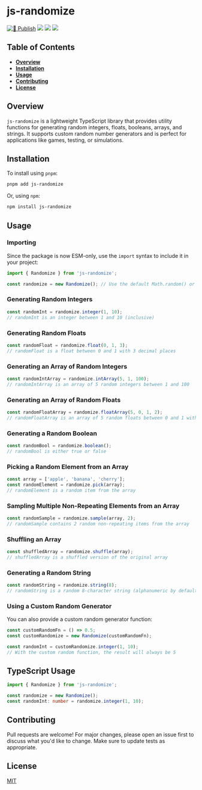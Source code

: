 # js-randomize

[![🚀 Publish](https://github.com/loveakinlesi/js-randomize/actions/workflows/publish.yml/badge.svg?branch=main)](https://github.com/loveakinlesi/js-randomize/actions/workflows/publish.yml) ![](https://badgen.net/bundlephobia/min/js-randomize?color=green) ![](https://badgen.net/npm/v/js-randomize) ![](https://badgen.net/npm/types/js-randomize) 

## Table of Contents

- **[Overview](#overview)**
- **[Installation](#installation)**
- **[Usage](#usage)**
- **[Contributing](#contributing)**
- **[License](#license)**

## Overview

`js-randomize` is a lightweight TypeScript library that provides utility functions for generating random integers, floats, booleans, arrays, and strings. It supports custom random number generators and is perfect for applications like games, testing, or simulations.

## Installation

To install using `pnpm`:

```bash
pnpm add js-randomize
```

Or, using `npm`:

```bash
npm install js-randomize
```

## Usage

### Importing

Since the package is now ESM-only, use the `import` syntax to include it in your project:

```ts
import { Randomize } from 'js-randomize';

const randomize = new Randomize(); // Use the default Math.random() or pass a custom random generator
```

### Generating Random Integers

```ts
const randomInt = randomize.integer(1, 10);
// randomInt is an integer between 1 and 10 (inclusive)
```

### Generating Random Floats

```ts
const randomFloat = randomize.float(0, 1, 3);
// randomFloat is a float between 0 and 1 with 3 decimal places
```

### Generating an Array of Random Integers

```ts
const randomIntArray = randomize.intArray(5, 1, 100);
// randomIntArray is an array of 5 random integers between 1 and 100
```

### Generating an Array of Random Floats

```ts
const randomFloatArray = randomize.floatArray(5, 0, 1, 2);
// randomFloatArray is an array of 5 random floats between 0 and 1 with 2 decimal places
```

### Generating a Random Boolean

```ts
const randomBool = randomize.boolean();
// randomBool is either true or false
```

### Picking a Random Element from an Array

```ts
const array = ['apple', 'banana', 'cherry'];
const randomElement = randomize.pick(array);
// randomElement is a random item from the array
```

### Sampling Multiple Non-Repeating Elements from an Array

```ts
const randomSample = randomize.sample(array, 2);
// randomSample contains 2 random non-repeating items from the array
```

### Shuffling an Array

```ts
const shuffledArray = randomize.shuffle(array);
// shuffledArray is a shuffled version of the original array
```

### Generating a Random String

```ts
const randomString = randomize.string(8);
// randomString is a random 8-character string (alphanumeric by default)
```

### Using a Custom Random Generator

You can also provide a custom random generator function:

```ts
const customRandomFn = () => 0.5;
const customRandomize = new Randomize(customRandomFn);

const randomInt = customRandomize.integer(1, 10);
// With the custom random function, the result will always be 5
```

## TypeScript Usage

```ts
import { Randomize } from 'js-randomize';

const randomize = new Randomize();
const randomInt: number = randomize.integer(1, 10);
```

## Contributing

Pull requests are welcome! For major changes, please open an issue first to discuss what you'd like to change. Make sure to update tests as appropriate.

## License

[MIT](./LICENSE)